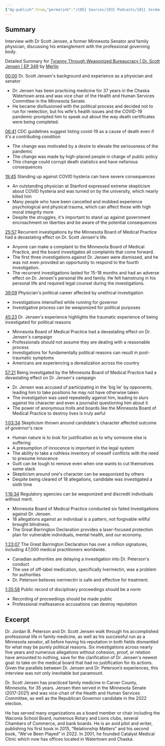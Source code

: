 ```yaml
---
{"dg-publish":true,"permalink":"/{05} Sources/{03} Podcasts/{01} Jordan Peterson Podcast/Tyranny Through Weaponized Bureaucracy -  Dr. Scott Jensen/","title":"Tyranny Through Weaponized Bureaucracy | Dr. Scott Jensen | EP 349","tags":["podcast","YouTube"]}
---
```



## Summary

Interview with Dr Scott Jensen, a former Minnesota Senator and family physician, discussing his entanglement with the professional governing body.

Detailed Summary for [Tyranny Through Weaponized Bureaucracy | Dr. Scott Jensen | EP 349](https://www.youtube.com/watch?v=0YRMajzRKU8) by [Merlin](https://merlin.foyer.work/)

[00:00](https://www.youtube.com/watch?v=0YRMajzRKU8&t=0) Dr. Scott Jensen's background and experience as a physician and senator

- Dr. Jensen has been practicing medicine for 37 years in the Chaska Watertown area and was vice chair of the Health and Human Services Committee in the Minnesota Senate.
- He became disillusioned with the political process and decided not to run for reelection, but his wife's health issues and the COVID-19 pandemic prompted him to speak out about the way death certificates were being completed.

[06:41](https://www.youtube.com/watch?v=0YRMajzRKU8&t=401) CDC guidelines suggest listing covid-19 as a cause of death even if it's a contributing condition

- The change was motivated by a desire to elevate the seriousness of the pandemic
- The change was made by high-placed people in charge of public policy
- This change could corrupt death statistics and have nefarious consequences

[19:45](https://www.youtube.com/watch?v=0YRMajzRKU8&t=1185) Standing up against COVID hysteria can have severe consequences

- An outstanding physician at Stanford expressed extreme skepticism about COVID hysteria and was turned on by the university, which nearly killed him
- Many people who have been cancelled and mobbed experience psychological and physical trauma, which can affect those with high moral integrity more
- Despite the struggles, it's important to stand up against government encroachment on liberties and be aware of the potential consequences

[25:57](https://www.youtube.com/watch?v=0YRMajzRKU8&t=1557) Recurrent investigations by the Minnesota Board of Medical Practice had a devastating effect on Dr. Scott Jensen's life.

- Anyone can make a complaint to the Minnesota Board of Medical Practice, and the board investigates all complaints that come forward.
- The first three investigations against Dr. Jensen were dismissed, and he was not even provided an opportunity to respond to the fourth investigation.
- The recurrent investigations lasted for 15-18 months and had an adverse effect on Dr. Jensen's personal life and family. He felt hamstrung in his personal life and required legal counsel during the investigations.

[39:09](https://www.youtube.com/watch?v=0YRMajzRKU8&t=2349) Physician's political career affected by unethical investigation

- Investigations intensified while running for governor
- Investigative process can be weaponized for political purposes

[45:23](https://www.youtube.com/watch?v=0YRMajzRKU8&t=2723) Dr. Jensen's experience highlights the traumatic experience of being investigated for political reasons

- Minnesota Board of Medical Practice had a devastating effect on Dr. Jensen's campaign
- Professionals should not assume they are dealing with a reasonable process
- Investigations for fundamentally political reasons can result in post-traumatic symptoms
- Americans are experiencing a derealization across the country

[57:21](https://www.youtube.com/watch?v=0YRMajzRKU8&t=3441) Being investigated by the Minnesota Board of Medical Practice had a devastating effect on Dr. Jensen's campaign

- Dr. Jensen was accused of participating in the 'big lie' by opponents, leading him to take positions he may not have otherwise taken
- The investigation was used repeatedly against him, leading to slurs against his character and even a journalist questioning him about it
- The power of anonymous trolls and boards like the Minnesota Board of Medical Practice to destroy lives is truly awful

[1:03:34](https://www.youtube.com/watch?v=0YRMajzRKU8&t=3814) Skepticism thrown around candidate's character affected outcome of governor's race

- Human nature is to look for justification as to why someone else is suffering
- A presumption of innocence is important in the legal system
- The ability to take a ruthless inventory of oneself conflicts with the need to presume innocence
- Guilt can be tough to remove even when one wants to cut themselves some slack
- Skepticism around one's character can be weaponized by others
- Despite being cleared of 18 allegations, candidate was investigated a sixth time

[1:16:34](https://www.youtube.com/watch?v=0YRMajzRKU8&t=4594) Regulatory agencies can be weaponized and discredit individuals without merit.

- Minnesota Board of Medical Practice conducted six failed investigations against Dr. Jensen.
- 18 allegations against an individual is a pattern, not forgivable willful brought blindness.
- The Great Barrington Declaration provides a laser-focused protection plan for vulnerable individuals, mental health, and our economy.

[1:23:07](https://www.youtube.com/watch?v=0YRMajzRKU8&t=4987) The Great Barrington Declaration has over a million signatures, including 47,000 medical practitioners worldwide.

- Canadian authorities are delaying a investigation into Dr. Peterson's conduct
- The use of off-label medication, specifically Ivermectin, was a problem for authorities
- Dr. Peterson believes ivermectin is safe and effective for treatment.

[1:35:58](https://www.youtube.com/watch?v=0YRMajzRKU8&t=5758) Public record of disciplinary proceedings should be a norm

- Recording of proceedings should be made public
- Professional malfeasance accusations can destroy reputation

## Excerpt

Dr. Jordan B. Peterson and Dr. Scott Jensen walk through his accomplished professional life in family medicine, as well as his successful run as a Minnesota senator, all before having his reputation in both fields dismantled for what may be purely political reasons. Six investigations across nearly five years and numerous allegations without cohesion, proof, or relation have amounted to nothing, save for the clarification of Dr. Jensen's newest goal: to take on the medical board that had no justification for its actions. Given the parallels between Dr. Jensen and Dr. Peterson’s experiences, this interview was not only inevitable but paramount.

Dr. Scott Jensen has practiced family medicine in Carver County, Minnesota, for 35 years. Jensen then served in the Minnesota Senate (2017-2021) and was vice-chair of the Health and Human Services Committee, as well as the Republican Governor candidate in the 2022 election.

He has served many organizations as a board member or chair including the Waconia School Board, numerous Rotary and Lions clubs, several Chambers of Commerce, and bank boards. He is an avid pilot and writer, publishing his first book in 2015, “Relationship Matters” and his second book, “We’ve Been Played” in 2022. In 2001, he founded Catalyst Medical Clinic which now has offices located in Watertown and Chaska.

